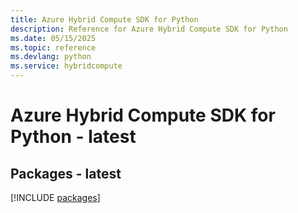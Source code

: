 ```yaml
---
title: Azure Hybrid Compute SDK for Python
description: Reference for Azure Hybrid Compute SDK for Python
ms.date: 05/15/2025
ms.topic: reference
ms.devlang: python
ms.service: hybridcompute
---
```

# Azure Hybrid Compute SDK for Python - latest
## Packages - latest
[!INCLUDE [packages](hybrid-compute-index.md)]